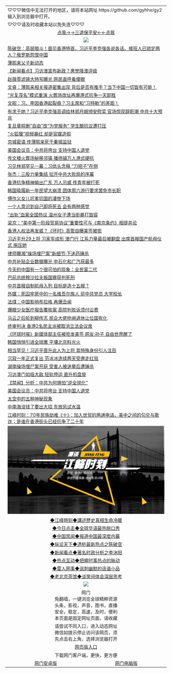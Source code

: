  <table>
<tr>
<td colspan="2" align=left>
♡♡♡微信中无法打开的地区，请将本站网址 https://github.com/gyhhx/gy2 输入到浏览器中打开。 
 </td>
</tr>
 <tr>
 <td colspan="2" align=left>
♡♡♡请及时收藏本站以免失连♡♡♡
</td>
 </tr>
 <tr><td colspan="2" align="center"><a href="https://xball.casa/oo.aspx?name=ogQuit&key=eqxowaguscvmxdgc&from=gy">点我→→三退保平安←←点我</a></td></tr>
  <tr>
    <td colspan="2" align=center><img src="https://cdn.jsdelivr.net/gh/gyoupiodf/im1/%E7%BD%91%E9%97%A8%E6%96%B0%E9%97%BB1.jpg"></td>
 </tr>
<tr><td colspan="2" align="left"><a href="https://xball.casa/oo.aspx?name=c816932&key=eqxowaguscvmxdgc&from=gy">陈破空：高层暗斗！面见香港特首，习近平李克强各说各话。接班人已锁定两人？俄罗斯怨恨中国</a></td></tr>
 <tr><td colspan="2" align="left"><a href="https://xball.casa/oo.aspx?name=c1108230&key=eqxowaguscvmxdgc&from=gy">薄熙来父子新动态</a></td></tr>
<tr><td colspan="2" align="left"><a href="https://xball.casa/oo.aspx?name=c1108090&key=eqxowaguscvmxdgc&from=gy">【新闻看点】习访澳宣布新政？惠誉降澳评级</a></td></tr>
<tr><td colspan="2" align="left"><a href="https://xball.casa/oo.aspx?name=c1108173&key=eqxowaguscvmxdgc&from=gy">赵薇零滤镜大特写曝光 网民直呼看傻眼</a></td></tr>
<tr><td colspan="2" align="left"><a href="https://xball.casa/oo.aspx?name=c1108325&key=eqxowaguscvmxdgc&from=gy">文睿：薄熙来相关报道密集出现 背后是否有推手？当下中国一切皆有可能！</a></td></tr>
<tr><td colspan="2" align="left"><a href="https://xball.casa/oo.aspx?name=c1108197&key=eqxowaguscvmxdgc&from=gy">“光复茂名”模式重演 火葬场改址再爆港式抗争一天即胜</a></td></tr>
<tr><td colspan="2" align="left"><a href="https://xball.casa/oo.aspx?name=c1108324&key=eqxowaguscvmxdgc&from=gy">文昭：习、李因香港起裂痕？习主席和“习特勒”的差距！</a></td></tr>
<tr><td colspan="2" align="left"><a href="https://xball.casa/oo.aspx?name=c1108125&key=eqxowaguscvmxdgc&from=gy">有求于她？习近平李克强高调给林郑月娥颁安慰奖 官场惊现辞职潮 中共十大预兆</a></td></tr>
<tr><td colspan="2" align="left"><a href="https://xball.casa/oo.aspx?name=c1108178&key=eqxowaguscvmxdgc&from=gy">复旦章程删“自由”改“为党服务” 学生酿抗议遭打压</a></td></tr>
<tr><td colspan="2" align="left"><a href="https://xball.casa/oo.aspx?name=c1108096&key=eqxowaguscvmxdgc&from=gy">“火狐狸”视频暴红 却是官媒造假</a></td></tr>
<tr><td colspan="2" align="left"><a href="https://xball.casa/oo.aspx?name=c1108314&key=eqxowaguscvmxdgc&from=gy">京城密语 传薄熙来死于秦城监狱</a></td></tr>
<tr><td colspan="2" align="left"><a href="https://xball.casa/oo.aspx?name=c1108196&key=eqxowaguscvmxdgc&from=gy">美国会议员：中共将垮台 支持中国人退党</a></td></tr>
<tr><td colspan="2" align="left"><a href="https://xball.casa/oo.aspx?name=c1108138&key=eqxowaguscvmxdgc&from=gy">传文楼火葬场秘移邻镇 播扬镇万人港式硬抗</a></td></tr>
<tr><td colspan="2" align="left"><a href="https://xball.casa/oo.aspx?name=c1108160&key=eqxowaguscvmxdgc&from=gy">习见林郑罕见一幕：习低头念稿 “刀把子”在侧</a></td></tr>
<tr><td colspan="2" align="left"><a href="https://xball.casa/oo.aspx?name=c1108271&key=eqxowaguscvmxdgc&from=gy">张杰：三股力量集结 拉开中共大败局的序幕</a></td></tr>
<tr><td colspan="2" align="left"><a href="https://xball.casa/oo.aspx?name=c1108213&key=eqxowaguscvmxdgc&from=gy">香港抗争精神输出广东 万人示威 传青年被打死</a></td></tr>
<tr><td colspan="2" align="left"><a href="https://xball.casa/oo.aspx?name=c1108188&key=eqxowaguscvmxdgc&from=gy">韩国瑜履新一年民望大崩溃 团体周六游行要求罢免市长职</a></td></tr>
<tr><td colspan="2" align="left"><a href="https://xball.casa/oo.aspx?name=c1108212&key=eqxowaguscvmxdgc&from=gy">傅作义女儿坑爹坑国的凄惨下场</a></td></tr>
<tr><td colspan="2" align="left"><a href="https://xball.casa/oo.aspx?name=c1108321&key=eqxowaguscvmxdgc&from=gy">一个人意识到自己即将死去 会有两种感觉</a></td></tr>
<tr><td colspan="2" align="left"><a href="https://xball.casa/oo.aspx?name=c1108260&key=eqxowaguscvmxdgc&from=gy">“出轨”血案全国热议 温州女子遭当街暴打毁容</a></td></tr>
<tr><td colspan="2" align="left"><a href="https://xball.casa/oo.aspx?name=c1108215&key=eqxowaguscvmxdgc&from=gy">梁京：“美中第一阶段贸易协议”重要性可与《南京条约》相提并论</a></td></tr>
<tr><td colspan="2" align="left"><a href="https://xball.casa/oo.aspx?name=c1108124&key=eqxowaguscvmxdgc&from=gy">香港人权法再发威？《环时》高管自曝美签被拒</a></td></tr>
<tr><td colspan="2" align="left"><a href="https://xball.casa/oo.aspx?name=c1108318&key=eqxowaguscvmxdgc&from=gy">习近平升29上将 习家军成形 澳门行 江系力量最后被翻盘 出席首艘国产航母仪式 施压她</a></td></tr>
<tr><td colspan="2" align="left"><a href="https://xball.casa/oo.aspx?name=c1108177&key=eqxowaguscvmxdgc&from=gy">律师曝湘“操场埋尸案”新细节:下迷药锤杀</a></td></tr>
<tr><td colspan="2" align="left"><a href="https://xball.casa/oo.aspx?name=c1108174&key=eqxowaguscvmxdgc&from=gy">中共补贴企业数据曝光 中石化和广汽获最多</a></td></tr>
<tr><td colspan="2" align="left"><a href="https://xball.casa/oo.aspx?name=c1108269&key=eqxowaguscvmxdgc&from=gy">今天的中国有一个很可怕的现象：全民富二代</a></td></tr>
<tr><td colspan="2" align="left"><a href="https://xball.casa/oo.aspx?name=c1108161&key=eqxowaguscvmxdgc&from=gy">巴前总统穆沙拉夫叛国罪获判死刑</a></td></tr>
<tr><td colspan="2" align="left"><a href="https://xball.casa/oo.aspx?name=c1108183&key=eqxowaguscvmxdgc&from=gy">中共首艘自制航母入列 目标是造十五艘？</a></td></tr>
<tr><td colspan="2" align="left"><a href="https://xball.casa/oo.aspx?name=c1108216&key=eqxowaguscvmxdgc&from=gy">外媒：死囚牢房中的一名维吾尔族人 前中共党员 大学校长</a></td></tr>
<tr><td colspan="2" align="left"><a href="https://xball.casa/oo.aspx?name=c1108214&key=eqxowaguscvmxdgc&from=gy">法煤：中国影响布拉格 再爆丑闻</a></td></tr>
<tr><td colspan="2" align="left"><a href="https://xball.casa/oo.aspx?name=c1108168&key=eqxowaguscvmxdgc&from=gy">爆眼少女医疗报告覆核案 高院判败诉须付讼费</a></td></tr>
<tr><td colspan="2" align="left"><a href="https://xball.casa/oo.aspx?name=c1108198&key=eqxowaguscvmxdgc&from=gy">马云之后轮到柳传志 民企大佬抢闸退休让位国有化</a></td></tr>
<tr><td colspan="2" align="left"><a href="https://xball.casa/oo.aspx?name=c1108187&key=eqxowaguscvmxdgc&from=gy">终审判决 香港2名民主派被取消立法会议席</a></td></tr>
<tr><td colspan="2" align="left"><a href="https://xball.casa/oo.aspx?name=c1108320&key=eqxowaguscvmxdgc&from=gy">《环球时报》新媒体部主任被拒发美签 网友:孙子 自由世界醒了</a></td></tr>
<tr><td colspan="2" align="left"><a href="https://xball.casa/oo.aspx?name=c1108139&key=eqxowaguscvmxdgc&from=gy">韩国悄悄引进全球鹰 平壤北京料光火</a></td></tr>
<tr><td colspan="2" align="left"><a href="https://xball.casa/oo.aspx?name=c1108287&key=eqxowaguscvmxdgc&from=gy">相当罕见！习近平晋升此人为上将  其特殊身份引人注目</a></td></tr>
<tr><td colspan="2" align="left"><a href="https://xball.casa/oo.aspx?name=c1108193&key=eqxowaguscvmxdgc&from=gy">沉寂一年正式复出 范冰冰连续两天受邀走红毯</a></td></tr>
<tr><td colspan="2" align="left"><a href="https://xball.casa/oo.aspx?name=c1108100&key=eqxowaguscvmxdgc&from=gy">湖南操场埋尸案开庭 受害人被迷晕后遭锤杀</a></td></tr>
<tr><td colspan="2" align="left"><a href="https://xball.casa/oo.aspx?name=c1108275&key=eqxowaguscvmxdgc&from=gy">习访澳门如临大敌 轻轨停运 直升机盘旋</a></td></tr>
<tr><td colspan="2" align="left"><a href="https://xball.casa/oo.aspx?name=c1108208&key=eqxowaguscvmxdgc&from=gy">【禁闻】分析：中共为何惧怕“逆全球化”</a></td></tr>
<tr><td colspan="2" align="left"><a href="https://xball.casa/oo.aspx?name=c1108264&key=eqxowaguscvmxdgc&from=gy">美国会议员：中共将垮台 支持中国人退党</a></td></tr>
<tr><td colspan="2" align="left"><a href="https://xball.casa/oo.aspx?name=c1108265&key=eqxowaguscvmxdgc&from=gy">太空中的五种神秘现象</a></td></tr>
<tr><td colspan="2" align="left"><a href="https://xball.casa/oo.aspx?name=c1108288&key=eqxowaguscvmxdgc&from=gy">中南海没钱了要出大招 先放风试水温</a></td></tr>

<tr><td colspan="2" align="left"><a href="https://xball.casa/oo.aspx?name=c922850&key=eqxowaguscvmxdgc&from=gy">江峰时刻：70年民族劫难《十》：加入世贸的两通电话，美中之间的勾兑与欺诈；是谁在香港街头已经抗争了二十年</a></td></tr>

 <tr>
   <td colspan="2" align=center><img src="https://github.com/gyoupiodf/im1/blob/master/jf-1.jpg"></td>
  </tr>
   <tr>
   <td colspan="2" align=center> 
<a href="https://xball.casa/oo.aspx?name=c922850&key=eqxowaguscvmxdgc&from=gy&tag=9877">◆江峰時刻◆講述歷史真相生命冷暖</a><br/>
    </td>
  </tr>
   <tr>
   <td colspan="2" align=center> 
<a href="https://xball.casa/oo.aspx?name=c816850&key=eqxowaguscvmxdgc&from=gy&tag=9877">◆今日点击◆全球华语最热脱口秀</a><br/>
    </td>
  </tr>
  <tr>
  <td colspan="2" align=center>
<a href="https://xball.casa/oo.aspx?name=c816860&key=eqxowaguscvmxdgc&from=gy&tag=99733110">◆中国禁闻◆报道中国最深度内幕</a><br/>
   </tr>
  <tr>
     <td colspan="2" align=center>
<a href="https://xball.casa/oo.aspx?name=c816855&key=eqxowaguscvmxdgc&from=gy&tag=997110">◆纵论天下◆透析最新热点之陈破空</a><br/>
   </tr>
   <tr>
      <td colspan="2" align=center>
<a href="https://xball.casa/oo.aspx?name=c838308&key=eqxowaguscvmxdgc&from=gy&tag=9973110">◆新闻看点◆著名时政分析之李沐阳</a><br/>
   </tr>
   <tr>
     <td colspan="2" align=center>
<a href="https://xball.casa/oo.aspx?name=c816852&key=eqxowaguscvmxdgc&from=gy&tag=9733110">◆热点互动◆把握时事热点的脉动</a><br/>
   </tr>
   <tr>
      <td colspan="2" align=center>
<a href="https://xball.casa/oo.aspx?name=c816694&key=eqxowaguscvmxdgc&from=gy&tag=93310">◆雷人网事◆讽刺幽默的诙谐小品</a><br/>
   </tr>
   <tr>
    <td colspan="2" align=center>
<a href="https://xball.casa/oo.aspx?name=c816650&key=eqxowaguscvmxdgc&from=gy&tag=9973110">◆老北京茶馆◆谈笑间体会深层思考</a><br/>
   </tr>
 <tr>
    <td colspan="2" align="center"><img src="https://gitlab.com/ogate2/up/raw/master/_/oGate65.jpg"/></td>
  </tr>
  <tr>
    <td colspan="2" align="center">网门<br/>免翻墙，一键浏览全球精粹资源<br/>头条，影视，声音，图书，直播<br/>安全，稳定，高速，及时，便利<br/>本页面是固定网址页面，请收藏</td>
  <tr>
  <tr>
    <td colspan="2" align="center">请尝试不同入口，进入动态网址<br/>微信如提示停止访问该网页，须<br/>先点击右上角，选择浏览器打开</td>
  <tr>
  <tr>
    <td colspan="2" align="center"><a href="https://cdn.statically.io/gh/otiny/up/master/show001.htm">网页版入口</a></td>
  </tr>
  <tr>
    <td colspan="2" align="center">下载网门客户端，更快，更方便</td>
  <tr>
  <tr>
    <td align="center"><a href="https://raw.githubusercontent.com/opipe/up/master/oGatea.apk">网门安卓版</a></td>
    <td align="center"><a href="https://raw.githubusercontent.com/opipe/up/master/oGate.zip">网门电脑版</a></td>
  </tr>
</table>


